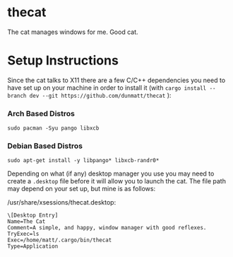 # thecat
The cat manages windows for me.  Good cat.

# Setup Instructions
Since the cat talks to X11 there are a few C/C++ dependencies you need to have set up on your
machine in order to install it (with
`cargo install --branch dev --git https://github.com/dunmatt/thecat` ):

### Arch Based Distros
    sudo pacman -Syu pango libxcb

### Debian Based Distros
    sudo apt-get install -y libpango* libxcb-randr0*

Depending on what (if any) desktop manager you use you may need to create a `.desktop` file before it will allow you to launch the cat.  The file path may depend on your set up, but mine is as follows:

/usr/share/xsessions/thecat.desktop:

    \[Desktop Entry]
    Name=The Cat
    Comment=A simple, and happy, window manager with good reflexes.
    TryExec=ls
    Exec=/home/matt/.cargo/bin/thecat
    Type=Application
